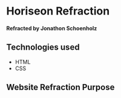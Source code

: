# Horiseon Refraction

#### Refracted by Jonathon Schoenholz

## Technologies used

* HTML
* CSS

## Website Refraction Purpose






